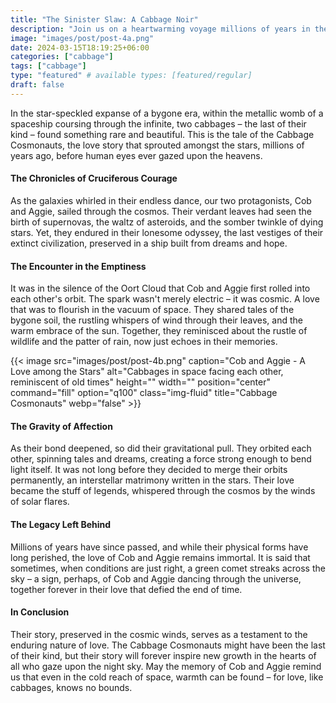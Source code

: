 ```yaml
---
title: "The Sinister Slaw: A Cabbage Noir"
description: "Join us on a heartwarming voyage millions of years in the past, where two cabbages in a spaceship find love among the cosmos, defying the loneliness of space."
image: "images/post/post-4a.png"
date: 2024-03-15T18:19:25+06:00
categories: ["cabbage"]
tags: ["cabbage"]
type: "featured" # available types: [featured/regular]
draft: false
---
```


In the star-speckled expanse of a bygone era, within the metallic womb of a spaceship coursing through the infinite, two cabbages – the last of their kind – found something rare and beautiful. This is the tale of the Cabbage Cosmonauts, the love story that sprouted amongst the stars, millions of years ago, before human eyes ever gazed upon the heavens.

#### The Chronicles of Cruciferous Courage
As the galaxies whirled in their endless dance, our two protagonists, Cob and Aggie, sailed through the cosmos. Their verdant leaves had seen the birth of supernovas, the waltz of asteroids, and the somber twinkle of dying stars. Yet, they endured in their lonesome odyssey, the last vestiges of their extinct civilization, preserved in a ship built from dreams and hope.

#### The Encounter in the Emptiness
It was in the silence of the Oort Cloud that Cob and Aggie first rolled into each other's orbit. The spark wasn't merely electric – it was cosmic. A love that was to flourish in the vacuum of space. They shared tales of the bygone soil, the rustling whispers of wind through their leaves, and the warm embrace of the sun. Together, they reminisced about the rustle of wildlife and the patter of rain, now just echoes in their memories.

{{< image src="images/post/post-4b.png" caption="Cob and Aggie - A Love among the Stars" alt="Cabbages in space facing each other, reminiscent of old times" height="" width="" position="center" command="fill" option="q100" class="img-fluid" title="Cabbage Cosmonauts" webp="false" >}}

#### The Gravity of Affection
As their bond deepened, so did their gravitational pull. They orbited each other, spinning tales and dreams, creating a force strong enough to bend light itself. It was not long before they decided to merge their orbits permanently, an interstellar matrimony written in the stars. Their love became the stuff of legends, whispered through the cosmos by the winds of solar flares.

#### The Legacy Left Behind
Millions of years have since passed, and while their physical forms have long perished, the love of Cob and Aggie remains immortal. It is said that sometimes, when conditions are just right, a green comet streaks across the sky – a sign, perhaps, of Cob and Aggie dancing through the universe, together forever in their love that defied the end of time.

#### In Conclusion
Their story, preserved in the cosmic winds, serves as a testament to the enduring nature of love. The Cabbage Cosmonauts might have been the last of their kind, but their story will forever inspire new growth in the hearts of all who gaze upon the night sky. May the memory of Cob and Aggie remind us that even in the cold reach of space, warmth can be found – for love, like cabbages, knows no bounds.